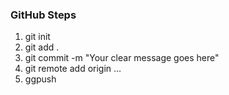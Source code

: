 ### GitHub Steps

1. git init
2. git add .
3. git commit -m "Your clear message goes here"
4. git remote add origin ...
5. ggpush 
